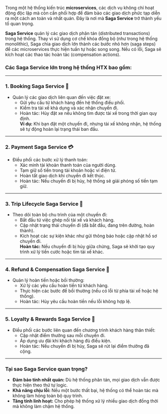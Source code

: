 Trong một hệ thống kiến trúc **microservices**, các dịch vụ không chỉ hoạt động độc lập mà còn cần phối hợp để đảm bảo các giao dịch phức tạp diễn ra một cách an toàn và nhất quán. Đây là nơi mà **Saga Service** trở thành yếu tố quan trọng.

**Saga Service** quản lý các giao dịch phân tán (distributed transactions) trong hệ thống. Thay vì sử dụng cơ chế khóa đồng bộ (như trong hệ thống monolithic), Saga chia giao dịch lớn thành các bước nhỏ hơn (saga steps) để các microservices thực hiện tuần tự hoặc song song. Nếu có lỗi, Saga sẽ kích hoạt các thao tác hoàn tác (compensation actions).

### Các Saga Service lớn trong hệ thống HTX bao gồm:

* * * * *

### **1\. Booking Saga Service** 📅

-   Quản lý các giao dịch liên quan đến việc đặt xe:
    -   Gửi yêu cầu từ khách hàng đến hệ thống điều phối.
    -   Kiểm tra tài xế khả dụng và xác nhận chuyến đi.
    -   Hoàn tác: Hủy đặt xe nếu không tìm được tài xế trong thời gian quy định.\
        **Ví dụ:** Khi bạn đặt một chuyến đi, nhưng tài xế không nhận, hệ thống sẽ tự động hoàn lại trạng thái ban đầu.

* * * * *

### **2\. Payment Saga Service** 💳

-   Điều phối các bước xử lý thanh toán:
    -   Xác minh tài khoản thanh toán của người dùng.
    -   Tạm giữ số tiền trong tài khoản hoặc ví điện tử.
    -   Hoàn tất giao dịch khi chuyến đi kết thúc.
    -   Hoàn tác: Nếu chuyến đi bị hủy, hệ thống sẽ giải phóng số tiền tạm giữ.

* * * * *

### **3\. Trip Lifecycle Saga Service** 🚕

-   Theo dõi toàn bộ chu trình của một chuyến đi:
    -   Bắt đầu từ việc ghép nối tài xế và khách hàng.
    -   Cập nhật trạng thái chuyến đi (đã bắt đầu, đang trên đường, hoàn thành).
    -   Kích hoạt các sự kiện khác như gửi thông báo hoặc cập nhật hồ sơ chuyến đi.\
        **Hoàn tác:** Nếu chuyến đi bị hủy giữa chừng, Saga sẽ khởi tạo quy trình xử lý tiền cước hoặc tìm tài xế khác.

* * * * *

### **4\. Refund & Compensation Saga Service** 💸

-   Quản lý hoàn tiền hoặc bồi thường:
    -   Xử lý các yêu cầu hoàn tiền từ khách hàng.
    -   Thực hiện các bước để bồi thường (nếu có lỗi từ phía tài xế hoặc hệ thống).
    -   Hoàn tác: Hủy yêu cầu hoàn tiền nếu lỗi không hợp lệ.

* * * * *

### **5\. Loyalty & Rewards Saga Service** 🎁

-   Điều phối các bước liên quan đến chương trình khách hàng thân thiết:
    -   Cập nhật điểm thưởng sau mỗi chuyến đi.
    -   Áp dụng ưu đãi khi khách hàng đủ điều kiện.
    -   Hoàn tác: Nếu chuyến đi bị hủy, Saga sẽ rút lại điểm thưởng đã cộng.

* * * * *

### **Tại sao Saga Service quan trọng?**

-   **Đảm bảo tính nhất quán:** Dù hệ thống phân tán, mọi giao dịch vẫn được thực hiện theo thứ tự logic.
-   **Khả năng chịu lỗi:** Nếu một bước thất bại, hệ thống có thể hoàn tác mà không làm hỏng toàn bộ quy trình.
-   **Tăng tính linh hoạt:** Cho phép hệ thống xử lý nhiều giao dịch đồng thời mà không làm chậm hệ thống.

